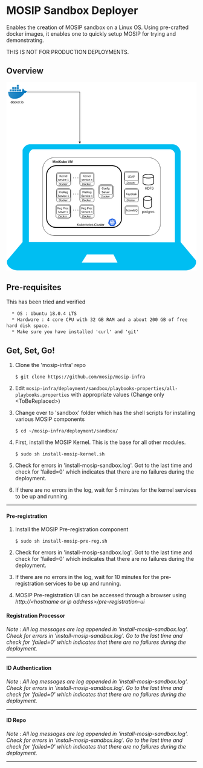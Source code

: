 # MOSIP Sandbox Deployer
  
Enables the creation of MOSIP sandbox on a Linux OS.  Using pre-crafted docker images, it enables one to quickly setup MOSIP for trying and demonstrating. 

THIS IS NOT FOR PRODUCTION DEPLOYMENTS.  

## Overview
![](images/sandbox-overview.png)

## Pre-requisites
This has been tried and verified

      * OS : Ubuntu 18.0.4 LTS
      * Hardware : 4 core CPU with 32 GB RAM and a about 200 GB of free hard disk space.
      * Make sure you have installed 'curl' and 'git'
      
## Get, Set, Go!
1. Clone the 'mosip-infra' repo

       $ git clone https://github.com/mosip/mosip-infra

1. Edit `mosip-infra/deployment/sandbox/playbooks-properties/all-playbooks.properties` with appropriate values (Change only \<ToBeReplaced\>)

1. Change over to 'sandbox' folder which has the shell scripts for installing various MOSIP components

       $ cd ~/mosip-infra/deployment/sandbox/

1. First, install the MOSIP Kernel.  This is the base for all other modules.

       $ sudo sh install-mosip-kernel.sh

1. Check for errors in 'install-mosip-sandbox.log'.  Got to the last time and check for 'failed=0' which indicates that there are no failures during the deployment.

1. If there are no errors in the log, wait for 5 minutes for the kernel services to be up and running.


***  
  
#### Pre-registration 
1. Install the MOSIP Pre-registration component

       $ sudo sh install-mosip-pre-reg.sh
    
1. Check for errors in 'install-mosip-sandbox.log'.  Got to the last time and check for 'failed=0' which indicates that there are no failures during the deployment.

1. If there are no errors in the log, wait for 10 minutes for the pre-registration services to be up and running.

1. MOSIP Pre-registration UI can be accessed through a browser using *http://\<hostname or ip address\>/pre-registration-ui*


#### Registration Processor


_Note : All log messages are log appended in 'install-mosip-sandbox.log'.  Check for errors in 'install-mosip-sandbox.log'.  Go to the last time and check for 'failed=0' which indicates that there are no failures during the deployment._
***

#### ID Authentication


_Note : All log messages are log appended in 'install-mosip-sandbox.log'.  Check for errors in 'install-mosip-sandbox.log'.  Go to the last time and check for 'failed=0' which indicates that there are no failures during the deployment._ 
***

#### ID Repo


_Note : All log messages are log appended in 'install-mosip-sandbox.log'.  Check for errors in 'install-mosip-sandbox.log'.  Go to the last time and check for 'failed=0' which indicates that there are no failures during the deployment._
***


